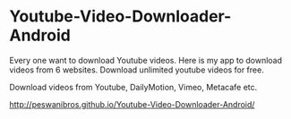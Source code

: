 # Youtube-Video-Downloader-Android

Every one want to download Youtube videos. Here is my app to download videos from 6 websites. Download unlimited youtube videos for free.

Download videos from Youtube, DailyMotion, Vimeo, Metacafe etc.

http://peswanibros.github.io/Youtube-Video-Downloader-Android/
